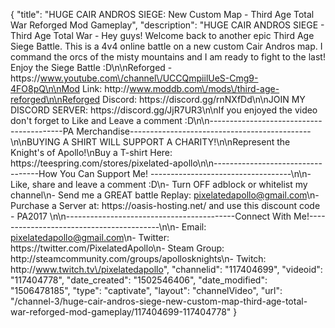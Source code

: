 {
    "title": "HUGE CAIR ANDROS SIEGE: New Custom Map - Third Age Total War Reforged Mod Gameplay",
    "description": "HUGE CAIR ANDROS SIEGE - Third Age Total War - Hey guys! Welcome back to another epic Third Age Siege Battle. This is a 4v4 online battle on a new custom Cair Andros map. I command the orcs of the misty mountains and I am ready to fight to the last! Enjoy the Siege Battle :D\n\nReforged - https:\/\/www.youtube.com\/channel\/UCCQmpiilUeS-Cmg9-4FO8pQ\n\nMod Link: http:\/\/www.moddb.com\/mods\/third-age-reforged\n\nReforged Discord: https:\/\/discord.gg\/rnNXfDd\n\nJOIN MY DISCORD SERVER: https:\/\/discord.gg\/JjR7UR3\n\nIf you enjoyed the video don't forget to Like and Leave a comment :D\n\n-----------------------------------------PA Merchandise---------------------------------------------\n\nBUYING A SHIRT WILL SUPPORT A CHARITY!\n\nRepresent the Knight's of Apollo!\nBuy a T-shirt Here: https:\/\/teespring.com\/stores\/pixelated-apollo\n\n----------------------------------How You Can Support Me! -----------------------------------\n\n- Like, share and leave a comment :D\n- Turn OFF adblock or whitelist my channel\n- Send me a GREAT battle Replay: pixelatedapollo@gmail.com\n- Purchase a Server at: https:\/\/oasis-hosting.net\/ and use this discount code - PA2017 \n\n------------------------------------------Connect With Me!-----------------------------------------\n\n- Email: pixelatedapollo@gmail.com\n- Twitter: https:\/\/twitter.com\/PixelatedApollo\n- Steam Group:  http:\/\/steamcommunity.com\/groups\/apollosknights\n- Twitch: http:\/\/www.twitch.tv\/pixelatedapollo",
    "channelid": "117404699",
    "videoid": "117404778",
    "date_created": "1502546406",
    "date_modified": "1506478185",
    "type": "captivate",
    "layout": "channelVideo",
    "url": "\/channel-3\/huge-cair-andros-siege-new-custom-map-third-age-total-war-reforged-mod-gameplay\/117404699-117404778"
}